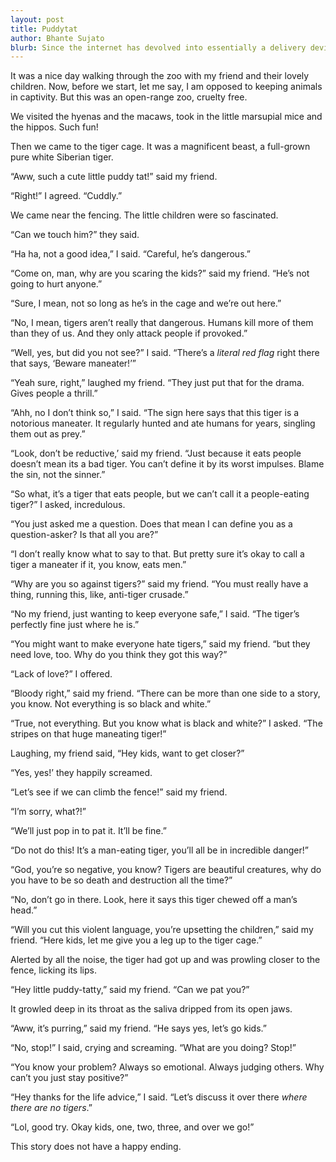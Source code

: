 ```yaml
---
layout: post
title: Puddytat
author: Bhante Sujato
blurb: Since the internet has devolved into essentially a delivery device for cute cat memes, I thought I’d add my own spin on the genre. Except it’s a tiger!
---
```


It was a nice day walking through the zoo with my friend and their lovely children. Now, before we start, let me say, I am opposed to keeping animals in captivity. But this was an open-range zoo, cruelty free.

We visited the hyenas and the macaws, took in the little marsupial mice and the hippos. Such fun!

Then we came to the tiger cage. It was a magnificent beast, a full-grown pure white Siberian tiger. 

“Aww, such a cute little puddy tat!” said my friend.

“Right!” I agreed. “Cuddly.”

We came near the fencing. The little children were so fascinated.

“Can we touch him?” they said.

“Ha ha, not a good idea,” I said. “Careful, he’s dangerous.”

“Come on, man, why are you scaring the kids?” said my friend. “He’s not going to hurt anyone.”

“Sure, I mean, not so long as he’s in the cage and we’re out here.”

“No, I mean, tigers aren’t really that dangerous. Humans kill more of them than they of us. And they only attack people if provoked.”

“Well, yes, but did you not see?” I said. “There’s a *literal red flag* right there that says, ‘Beware maneater!’”

“Yeah sure, right,” laughed my friend. “They just put that for the drama. Gives people a thrill.”

“Ahh, no I don’t think so,” I said. “The sign here says that this tiger is a notorious maneater. It regularly hunted and ate humans for years, singling them out as prey.”

“Look, don’t be reductive,’ said my friend. “Just because it eats people doesn’t mean its a bad tiger. You can’t define it by its worst impulses. Blame the sin, not the sinner.”

“So what, it’s a tiger that eats people, but we can’t call it a people-eating tiger?” I asked, incredulous.

“You just asked me a question. Does that mean I can define you as a question-asker? Is that all you are?”

“I don’t really know what to say to that. But pretty sure it’s okay to call a tiger a maneater if it, you know, eats men.”

“Why are you so against tigers?” said my friend. “You must really have a thing, running this, like, anti-tiger crusade.”

“No my friend, just wanting to keep everyone safe,” I said. “The tiger’s perfectly fine just where he is.”

“You might want to make everyone hate tigers,” said my friend. “but they need love, too. Why do you think they got this way?”

“Lack of love?” I offered.

“Bloody right,” said my friend. “There can be more than one side to a story, you know. Not everything is so black and white.”

“True, not everything. But you know what is black and white?” I asked. “The stripes on that huge maneating tiger!”

Laughing, my friend said, “Hey kids, want to get closer?” 

“Yes, yes!’ they happily screamed.

“Let’s see if we can climb the fence!” said my friend.

“I’m sorry, what?!” 

“We’ll just pop in to pat it. It’ll be fine.”

“Do not do this! It’s a man-eating tiger, you’ll all be in incredible danger!”

“God, you’re so negative, you know? Tigers are beautiful creatures, why do you have to be so death and destruction all the time?”

“No, don’t go in there. Look, here it says this tiger chewed off a man’s head.”

“Will you cut this violent language, you’re upsetting the children,” said my friend. “Here kids, let me give you a leg up to the tiger cage.”

Alerted by all the noise, the tiger had got up and was prowling closer to the fence, licking its lips.

“Hey little puddy-tatty,” said my friend. “Can we pat you?”

It growled deep in its throat as the saliva dripped from its open jaws.

“Aww, it’s purring,” said my friend. “He says yes, let’s go kids.”

“No, stop!” I said, crying and screaming. “What are you doing? Stop!”

“You know your problem? Always so emotional. Always judging others. Why can’t you just stay positive?”

“Hey thanks for the life advice,” I said. “Let’s discuss it over there *where there are no tigers*.”

“Lol, good try. Okay kids, one, two, three, and over we go!”

This story does not have a happy ending.
